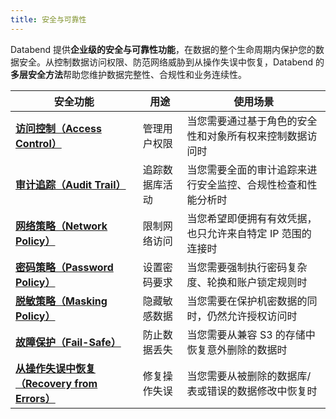 ```yaml
---
title: 安全与可靠性
---
```


Databend 提供**企业级的安全与可靠性功能**，在数据的整个生命周期内保护您的数据安全。从控制数据访问权限、防范网络威胁到从操作失误中恢复，Databend 的**多层安全方法**帮助您维护数据完整性、合规性和业务连续性。

| 安全功能 | 用途 | 使用场景 |
|-----------------|---------|------------|
| [**访问控制（Access Control）**](/guides/security/access-control) | 管理用户权限 | 当您需要通过基于角色的安全性和对象所有权来控制数据访问时 |
| [**审计追踪（Audit Trail）**](audit-trail.md) | 追踪数据库活动 | 当您需要全面的审计追踪来进行安全监控、合规性检查和性能分析时 |
| [**网络策略（Network Policy）**](/guides/security/network-policy) | 限制网络访问 | 当您希望即便拥有有效凭据，也只允许来自特定 IP 范围的连接时 |
| [**密码策略（Password Policy）**](/guides/security/password-policy) | 设置密码要求 | 当您需要强制执行密码复杂度、轮换和账户锁定规则时 |
| [**脱敏策略（Masking Policy）**](/guides/security/masking-policy) | 隐藏敏感数据 | 当您需要在保护机密数据的同时，仍然允许授权访问时 |
| [**故障保护（Fail-Safe）**](/guides/security/fail-safe) | 防止数据丢失 | 当您需要从兼容 S3 的存储中恢复意外删除的数据时 |
| [**从操作失误中恢复（Recovery from Errors）**](/guides/security/recovery-from-operational-errors) | 修复操作失误 | 当您需要从被删除的数据库/表或错误的数据修改中恢复时 |